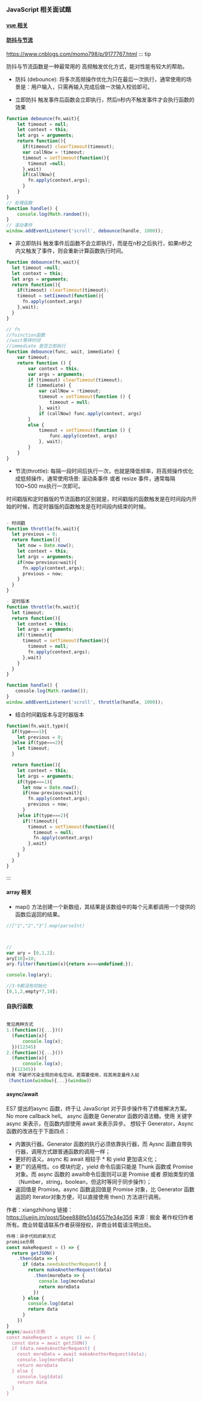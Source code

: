 ### JavaScript 相关面试题

#### [vue 相关](./vue/)

#### [防抖与节流](https://www.jianshu.com/p/566c66aafa22)
https://www.cnblogs.com/momo798/p/9177767.html
::: tip

防抖与节流函数是一种最常用的 高频触发优化方式，能对性能有较大的帮助。

* 防抖 (debounce): 将多次高频操作优化为只在最后一次执行，通常使用的场景是：用户输入，只需再输入完成后做一次输入校验即可。
- 立即防抖
触发事件后函数会立即执行，然后n秒内不触发事件才会执行函数的效果
``` js
function debounce(fn,wait){
    let timeout = null;
    let context = this;
    let args = arguments;
    return function(){
      if(timeout) clearTimeout(timeout);
      var callNow = !timeout;
      timeout = setTimeout(function(){
        timeout =null;
      },wait)
      if(callNow){
        fn.apply(context,args);
      }
    }
}
// 处理函数
function handle() {    
    console.log(Math.random()); 
}
// 滚动事件
window.addEventListener('scroll', debounce(handle, 1000));


```
- 非立即防抖
触发事件后函数不会立即执行，而是在n秒之后执行，如果n秒之内又触发了事件，则会重新计算函数执行时间。

``` js
function debounce(fn,wait){
  let timeout =null;
  let context = this;
  let args = arguments;
  return function(){
    if(timeout) clearTimeout(timeout);
    timeout = setIimeout(function(){
      fn.apply(context,args)
    },wait);
  }
}
```

``` js
// fn 
//fuinction函数 
//wait等待时间 
//immediate 是否立即执行
function debounce(func, wait, immediate) {
    var timeout;
    return function () {
        var context = this;
        var args = arguments;
        if (timeout) clearTimeout(timeout);
        if (immediate) {
            var callNow = !timeout;
            timeout = setTimeout(function () {
                timeout = null;
            }, wait)
            if (callNow) func.apply(context, args)
        }
        else {
            timeout = setTimeout(function () {
                func.apply(context, args)
            }, wait);
        }
    }
}


```
* 节流(throttle): 每隔一段时间后执行一次，也就是降低频率，将高频操作优化成低频操作，通常使用场景: 滚动条事件 或者 resize 事件，通常每隔 100~500 ms执行一次即可。

时间戳版和定时器版的节流函数的区别就是，时间戳版的函数触发是在时间段内开始的时候，而定时器版的函数触发是在时间段内结束的时候。

``` js

- 时间戳
function throttle(fn,wait){
  let previous = 0;
  return function(){
    let now = Date.now();
    let context = this;
    let args = arguments;
    if(now-previous>wait){
      fn.apply(context,args);
      previous = now;
    }
  }
}

- 定时版本
function throttle(fn,wait){
  let timeout;
  return function(){
    let context = this;
    let args = arguments;
    if(!timeout){
      timeout = setTimeout(function(){
        timeout = null;
        fn.apply(context,args);
      },wait)
    }
  }
}

function handle() {            
　　console.log(Math.random());        
}        
window.addEventListener('scroll', throttle(handle, 1000));
```

- 结合时间戳版本与定时器版本

``` js
function(fn,wait,type){
  if(type===1){
    let previous = 0;
  }else if(type===2){
    let timeout;
  }

  return function(){
    let context = this;
    let args = arguments;
    if(type===1){
      let now = Date.now();
      if(now-previous>wait){
        fn.apply(context,args);
        previous = now;
      }
    }else if(type===2){
      if(!timeout){
        timeout = setTimeout(function(){
          timeout = null;
          fn.apply(context,args)
        },wait)
      }
    }
  }
}

```

:::
#### array 相关

- map() 方法创建一个新数组，其结果是该数组中的每个元素都调用一个提供的函数后返回的结果。

``` js
//["1","2","3"].map(parseInt)



//
var ary = [0,1,2];																
ary[10]=10; 
ary.filter(function(x){return x===undefined;});

console.log(ary);

//3-9都没有初始化 
[0,1,2,empty*7,10];


```

#### 自执行函数

``` js

常见两种方式
1.(function(){...})()
  (function(x){
      console.log(x);
  })(12345)
2.(function(){...}())
  (function(x){
      console.log(x);
  }(12345))
作用 不破坏污染全局的命名空间，若需要使用，将其用变量传入如
（function(window){...}(window)）

```

#### async/await
ES7 提出的async 函数，终于让 JavaScript 对于异步操作有了终极解决方案。No more callback hell。
async 函数是 Generator 函数的语法糖。使用 关键字 async 来表示，在函数内部使用 await 来表示异步。
想较于 Generator，Async 函数的改进在于下面四点：

* 内置执行器。Generator 函数的执行必须依靠执行器，而 Aysnc 函数自带执行器，调用方式跟普通函数的调用一样；
* 更好的语义。async 和 await 相较于 * 和 yield 更加语义化；
* 更广的适用性。co 模块约定，yield 命令后面只能是 Thunk 函数或 Promise对象。而 async 函数的 await命令后面则可以是 Promise 或者 原始类型的值（Number，string，boolean，但这时等同于同步操作）；
* 返回值是 Promise。async 函数返回值是 Promise 对象，比 Generator 函数返回的 Iterator对象方便，可以直接使用 then() 方法进行调用。

作者：xiangzhihong
链接：https://juejin.im/post/5bee888fe51d4557fe34e356
来源：掘金
著作权归作者所有。商业转载请联系作者获得授权，非商业转载请注明出处。
``` js
作用：异步代码的新方式
promise示例
const makeRequest = () => {
  return getJSON()
    .then(data => {
      if (data.needsAnotherRequest) {
        return makeAnotherRequest(data)
          .then(moreData => {
            console.log(moreData)
            return moreData
          })
      } else {
        console.log(data)
        return data
      }
    })
}
async/await示例
const makeRequest = async () => {
  const data = await getJSON()
  if (data.needsAnotherRequest) {
    const moreData = await makeAnotherRequest(data);
    console.log(moreData)
    return moreData
  } else {
    console.log(data)
    return data    
  }
}

```


#### 